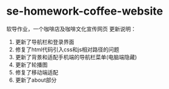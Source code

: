 # se-homework-coffee-website
软导作业，一个咖啡店及咖啡文化宣传网页
更新说明：
1. 更新了导航栏和登录界面
2. 修复了html代码引入css和js相对路径的问题
3. 更新了背景和适配手机端的导航栏菜单(电脑端隐藏)
4. 更新了轮播图
5. 修复了移动端适配
6. 更新了about部分

